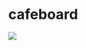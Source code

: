# cafeboard


 <img src="https://img.shields.io/badge/javascript-F7DF1E?style=flat&logo=javascript&logoColor=white"/>
